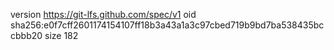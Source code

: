 version https://git-lfs.github.com/spec/v1
oid sha256:e0f7cff2601174154107ff18b3a43a1a3c97cbed719b9bd7ba538435bccbbb20
size 182
